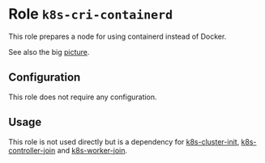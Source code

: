 # Role `k8s-cri-containerd`

This role prepares a node for using containerd instead of Docker.

See also the big [picture](../../docs/roles.md).

## Configuration

This role does not require any configuration.

## Usage

This role is not used directly but is a dependency for [k8s-cluster-init](../k8s-cluster-init), [k8s-controller-join](../k8s-controller-join) and [k8s-worker-join](../k8s-worker-join).
